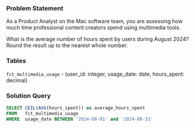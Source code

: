 ### Problem Statement

As a Product Analyst on the Mac software team, you are assessing how much time professional content creators spend using multimedia tools. 

What is the average number of hours spent by users during August 2024? Round the result up to the nearest whole number.


### Tables

`fct_multimedia_usage` - (user_id: integer, usage_date: date, hours_spent: decimal)


### Solution Query

```sql
SELECT CEIL(AVG(hours_spent)) as average_hours_spent
FROM   fct_multimedia_usage
WHERE  usage_date BETWEEN '2024-08-01' and '2024-08-31'
```